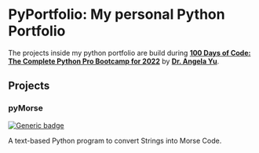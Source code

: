 # PyPortfolio: My personal Python Portfolio
The projects inside my python portfolio are build during [**100 Days of Code: The Complete Python Pro Bootcamp for 2022**](https://www.udemy.com/course/100-days-of-code/) by [**Dr. Angela Yu**](https://github.com/angelabauer).


## Projects
### pyMorse
[![Generic badge](https://img.shields.io/badge/-Scripting-blue.svg)](https://github.com/NiklasKa/PyPortfolio)

A text-based Python program to convert Strings into Morse Code.

